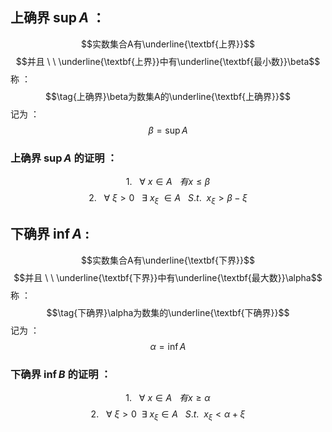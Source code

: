 ## 上确界 $\sup A$ ：
$$实数集合A有\underline{\textbf{上界}}$$
$$并且 \ \ \underline{\textbf{上界}}中有\underline{\textbf{最小数}}\beta$$
称 ：
$$\tag{上确界}\beta为数集A的\underline{\textbf{上确界}}$$
记为 ：
$$\beta=\sup A$$

### 上确界 $\sup A$ 的证明 ：
$$1. \ \ \ \forall \ x \in A \ \ \ 有 x \leq \beta$$
$$2. \ \ \ \forall \ \xi > 0\ \ \ \exists\ x_{\xi} \ \in A \  \ \ S.t. \ \ x_{\xi}>\beta-\xi$$
## 下确界 $\inf A$ :
$$实数集合A有\underline{\textbf{下界}}$$
$$并且 \ \ \underline{\textbf{下界}}中有\underline{\textbf{最大数}}\alpha$$
称 ：
$$\tag{下确界}\alpha为数集的\underline{\textbf{下确界}}$$
记为 ：
$$\alpha = \inf A$$
### 下确界 $\inf B$ 的证明 ：
$$1. \ \ \ \forall \ x \in A \ \ \ 有x \geq \alpha$$
$$2. \ \ \ \forall \ \xi > 0 \ \ \exists \ x_{\xi} \in A \ \ \ S.t. \ \ x_{\xi} < \alpha + \xi$$